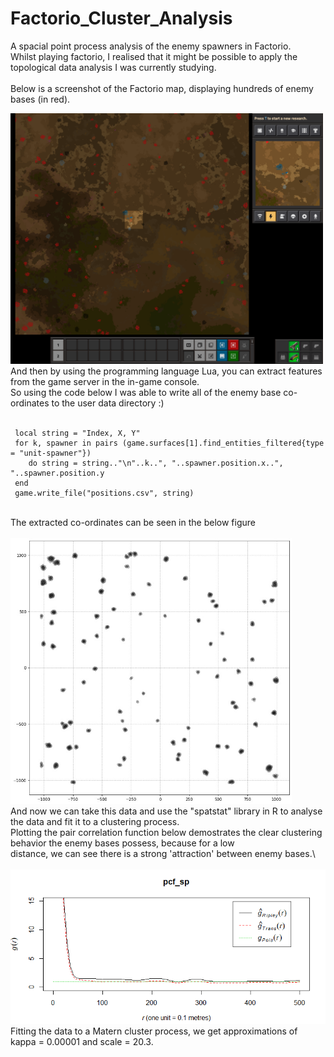 # Factorio_Cluster_Analysis
A spacial point process analysis of the enemy spawners in Factorio. <br/>
Whilst playing factorio, I realised that it might be possible to apply the topological data analysis I was currently studying. <br/>
<br/>
Below is a screenshot of the Factorio map, displaying hundreds of enemy bases (in red). <br/>

<img src="factorio_screenshot.png" alt="Factorio Screenshot" width="500"/>
<br/>
And then by using the programming language Lua, you can extract features from the game server in the in-game console. <br/> 
So using the code below I was able to write all of the enemy base co-ordinates to the user data directory :) <br/>

<br/>

```
 local string = "Index, X, Y"
 for k, spawner in pairs (game.surfaces[1].find_entities_filtered{type = "unit-spawner"})
    do string = string.."\n"..k..", "..spawner.position.x..", "..spawner.position.y
 end 
 game.write_file("positions.csv", string)
```
<br/>
The extracted co-ordinates can be seen in the below figure
 <br/>
 <br/>
<img src="factorio_data_plot.png" alt="Factorio data plot" width="450"/>
<br/>
And now we can take this data and use the "spatstat" library in R to analyse the data and fit it to a clustering process. <br/>
Plotting the pair correlation function below demostrates the clear clustering behavior the enemy bases possess, because for a low <br/>
distance, we can see there is a strong 'attraction' between enemy bases.\<br>
<br/>
<img src="pcf_factorio.png" alt="pcf" width="650"/>
<br/>
Fitting the data to a Matern cluster process, we get approximations of kappa = 0.00001 and scale = 20.3.



